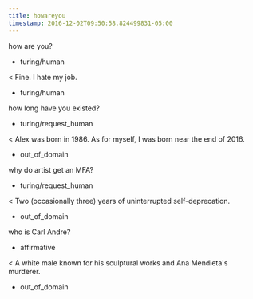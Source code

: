 ```yaml
---
title: howareyou
timestamp: 2016-12-02T09:50:58.824499831-05:00
---
```


how are you?
* turing/human

< Fine. I hate my job.
* turing/human

how long have you existed?
* turing/request_human

< Alex was born in 1986. As for myself, I was born near the end of 2016.
* out_of_domain

why do artist get an MFA?
* turing/request_human

< Two (occasionally three) years of uninterrupted self-deprecation.
* out_of_domain

who is Carl Andre?
* affirmative

< A white male known for his sculptural works and Ana Mendieta's murderer.
* out_of_domain
